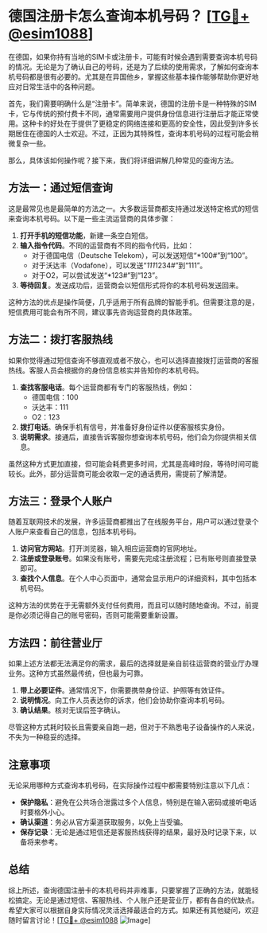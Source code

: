 # 德国注册卡怎么查询本机号码？ [[TG💪+ @esim1088](https://t.me/s/esim1088)]

在德国，如果你持有当地的SIM卡或注册卡，可能有时候会遇到需要查询本机号码的情况。无论是为了确认自己的号码，还是为了后续的使用需求，了解如何查询本机号码都是很有必要的。尤其是在异国他乡，掌握这些基本操作能够帮助你更好地应对日常生活中的各种问题。

首先，我们需要明确什么是“注册卡”。简单来说，德国的注册卡是一种特殊的SIM卡，它与传统的预付费卡不同，通常需要用户提供身份信息进行注册后才能正常使用。这种卡的好处在于提供了更稳定的网络连接和更高的安全性，因此受到许多长期居住在德国的人士欢迎。不过，正因为其特殊性，查询本机号码的过程可能会稍微复杂一些。

那么，具体该如何操作呢？接下来，我们将详细讲解几种常见的查询方法。

## 方法一：通过短信查询

这是最常见也是最简单的方法之一。大多数运营商都支持通过发送特定格式的短信来查询本机号码。以下是一些主流运营商的具体步骤：

1. **打开手机的短信功能**，新建一条空白短信。
2. **输入指令代码**。不同的运营商有不同的指令代码，比如：
   - 对于德国电信（Deutsche Telekom），可以发送短信“*100#”到“100”。
   - 对于沃达丰（Vodafone），可以发送“*111*1234#”到“111”。
   - 对于O2，可以尝试发送“*123#”到“123”。
3. **等待回复**。发送成功后，运营商会以短信形式将你的本机号码发送回来。

这种方法的优点是操作简便，几乎适用于所有品牌的智能手机。但需要注意的是，短信费用可能会有所不同，建议事先咨询运营商的具体政策。

## 方法二：拨打客服热线

如果你觉得通过短信查询不够直观或者不放心，也可以选择直接拨打运营商的客服热线。客服人员会根据你的身份信息核实并告知你的本机号码。

1. **查找客服电话**。每个运营商都有专门的客服热线，例如：
   - 德国电信：100
   - 沃达丰：111
   - O2：123
2. **拨打电话**。确保手机有信号，并准备好身份证件以便客服核实身份。
3. **说明需求**。接通后，直接告诉客服你想查询本机号码，他们会为你提供相关信息。

虽然这种方式更加直接，但可能会耗费更多时间，尤其是高峰时段，等待时间可能较长。此外，部分运营商可能会收取一定的通话费用，需提前了解清楚。

## 方法三：登录个人账户

随着互联网技术的发展，许多运营商都推出了在线服务平台，用户可以通过登录个人账户来查看自己的信息，包括本机号码。

1. **访问官方网站**。打开浏览器，输入相应运营商的官网地址。
2. **注册或登录账号**。如果没有账号，需要先完成注册流程；已有账号则直接登录即可。
3. **查找个人信息**。在个人中心页面中，通常会显示用户的详细资料，其中包括本机号码。

这种方法的优势在于无需额外支付任何费用，而且可以随时随地查询。不过，前提是你必须记得自己的账号密码，否则可能需要重新设置。

## 方法四：前往营业厅

如果上述方法都无法满足你的需求，最后的选择就是亲自前往运营商的营业厅办理业务。这种方式虽然最传统，但也最为可靠。

1. **带上必要证件**。通常情况下，你需要携带身份证、护照等有效证件。
2. **说明情况**。向工作人员表达你的诉求，他们会协助你查询本机号码。
3. **确认结果**。核对无误后签字确认。

尽管这种方式耗时较长且需要亲自跑一趟，但对于不熟悉电子设备操作的人来说，不失为一种稳妥的选择。

## 注意事项

无论采用哪种方式查询本机号码，在实际操作过程中都需要特别注意以下几点：

- **保护隐私**：避免在公共场合泄露过多个人信息，特别是在输入密码或接听电话时要格外小心。
- **确认渠道**：务必从官方渠道获取服务，以免上当受骗。
- **保存记录**：无论是通过短信还是客服热线获得的结果，最好及时记录下来，以备将来参考。

## 总结

综上所述，查询德国注册卡的本机号码并非难事，只要掌握了正确的方法，就能轻松搞定。无论是通过短信、客服热线、个人账户还是营业厅，都有各自的优缺点。希望大家可以根据自身实际情况灵活选择最适合的方式。如果还有其他疑问，欢迎随时留言讨论！[[TG💪+ @esim1088](https://t.me/s/esim1088) ![Image](https://i.postimg.cc/4NQfJmqS/Snipaste-2025-05-13-00-14-12.png)]